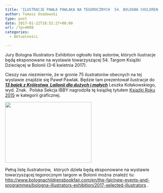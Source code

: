 ```yaml
---
title: 'ILUSTRACJE PAWŁA PAWLAKA NA TEGOROCZNYCH  54. BOLOGNA CHILDREN’S BOOK FAIR'
author: Tomasz Osadowski
type: post
date: 2017-01-22T18:52:27+00:00
url: /?p=4008
categories:
  - Aktualności

---
```

Jury Bologna Illustrators Exhibition ogłosiło listę autorów, których ilustracje będą eksponowane na wystawie towarzyszącej 54. Targom Książki Dziecięcej w Bolonii (3-6 kwietnia 2017).

Cieszy nas niezmiernie, że w gronie 75 ilustratorów obecnych na tej wystawie znajdzie się Paweł Pawlak. Będzie tam prezentował ilustracje do <a href="http://www.ibby.pl/?page_id=2728" target="_blank"><strong><em>13 bajek z Królestwa  Lailonii dla dużych i małych</em></strong></a> Leszka Kołakowskiego, wyd. Znak.  Polska Sekcja IBBY nagrodziła tę książkę tytułem <a href="http://www.ibby.pl/?p=2690" target="_blank">Książki Roku 2015</a> w kategorii graficznej.

<img class="alignnone size-medium wp-image-4009" src="http://www.ibby.pl/wp-content/uploads/2017/01/Lailonia-283x200.jpg" alt="" width="283" height="200" srcset="http://www.ibby.pl/wp-content/uploads/2017/01/Lailonia-283x200.jpg 283w, http://www.ibby.pl/wp-content/uploads/2017/01/Lailonia-141x100.jpg 141w, http://www.ibby.pl/wp-content/uploads/2017/01/Lailonia-768x543.jpg 768w, http://www.ibby.pl/wp-content/uploads/2017/01/Lailonia-800x566.jpg 800w, http://www.ibby.pl/wp-content/uploads/2017/01/Lailonia.jpg 960w" sizes="(max-width: 283px) 100vw, 283px" />

Pełną listę ilustratorów,  których dzieła będą eksponowane na wystawie towarzyszącej tegorocznym targom w Bolonii można znaleźć tu: <http://www.bolognachildrensbookfair.com/en/the-fair/new-events-and-programmes/bologna-illustrators-exhibition/2017-selected-illustrators> .